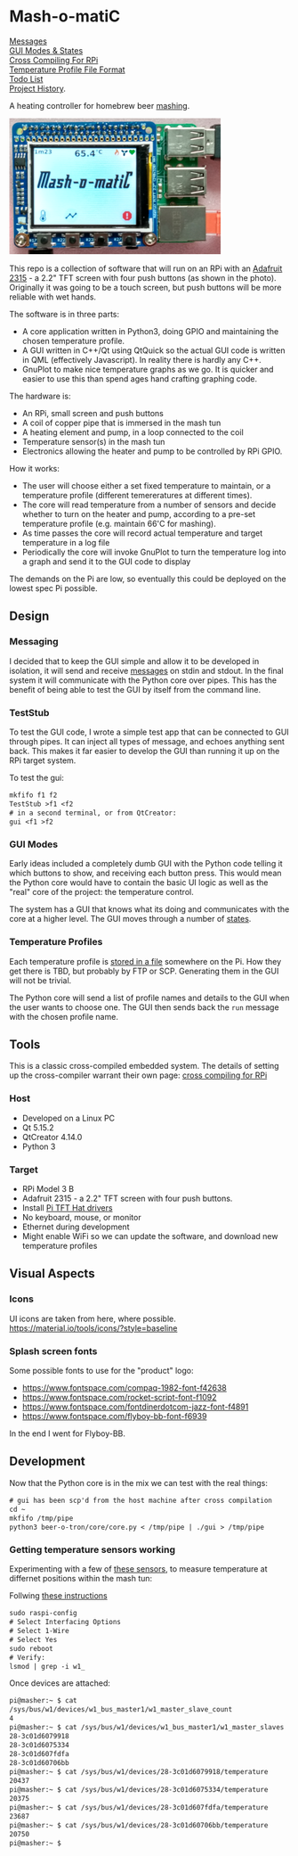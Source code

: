 # Mash-o-matiC

[Messages](doc/messages.md)<br>
[GUI Modes & States](doc/gui_modes.md)<br>
[Cross Compiling For RPi](doc/rpi_setup.md)<br>
[Temperature Profile File Format](doc/file_format.md)<br>
[Todo List](doc/todo.md)<br>
[Project History](doc/history.md).<br>

A heating controller for homebrew beer [mashing](https://en.wikipedia.org/wiki/Mashing).

![Photgraph of Mash-o-matiC RPi](doc/mash-o-matic.png)

This repo is a collection of software that will run on an RPi with an [Adafruit 2315](https://www.adafruit.com/product/2315) - a 2.2" TFT screen with four push buttons (as shown in the photo). Originally it was going to be a touch screen, but push buttons will be more reliable with wet hands. 

The software is in three parts:
* A core application written in Python3, doing GPIO and maintaining the chosen temperature profile.
* A GUI written in C++/Qt using QtQuick so the actual GUI code is written in QML (effectively Javascript). In reality there is hardly any C++.
* GnuPlot to make nice temperature graphs as we go. It is quicker and easier to use this than spend ages hand crafting graphing code.

The hardware is:
* An RPi, small screen and push buttons
* A coil of copper pipe that is immersed in the mash tun
* A heating element and pump, in a loop connected to the coil
* Temperature sensor(s) in the mash tun
* Electronics allowing the heater and pump to be controlled by RPi GPIO.

How it works:
* The user will choose either a set fixed temperature to maintain, or a temperature profile (different temereratures at different times). 
* The core will read temperature from a number of sensors and decide whether to turn on the heater and pump, according to a pre-set temperature profile (e.g. maintain 66'C for mashing).
* As time passes the core will record actual temperature and target temperature in a log file
* Periodically the core will invoke GnuPlot to turn the temperature log into a graph and send it to the GUI code to display

The demands on the Pi are low, so eventually this could be deployed on the lowest spec Pi possible.

## Design

### Messaging
I decided that to keep the GUI simple and allow it to be developed in isolation, it will send and receive [messages](doc/messages.md) on stdin and stdout. In the final system it will communicate with the Python core over pipes. This has the benefit of being able to test the GUI by itself from the command line.

### TestStub

To test the GUI code, I wrote a simple test app that can be connected to GUI through pipes.
It can inject all types of message, and echoes anything sent back. This makes it far easier to develop the GUI than running it up on the RPi target system.

To test the gui:

    mkfifo f1 f2
    TestStub >f1 <f2
    # in a second terminal, or from QtCreator:
    gui <f1 >f2

### GUI Modes
Early ideas included a completely dumb GUI with the Python code telling it which buttons to show, and receiving each button press. This would mean the Python core would have to contain the basic UI logic as well as the "real" core of the project: the temperature control. 

The system has a GUI that knows what its doing and communicates with the core at a higher level. The GUI moves through a number of [states](doc/gui_modes.md).

### Temperature Profiles

Each temperature profile is [stored in a file](doc/file_format.md) somewhere on the Pi. How they get there is TBD, but probably by FTP or SCP. Generating them in the GUI will not be trivial.

The Python core will send a list of profile names and details to the GUI when the user wants to choose one. The GUI then sends back the `run` message with the chosen profile name.

## Tools

This is a classic cross-compiled embedded system. The details of setting up the cross-compiler warrant their own page:
[cross compiling for RPi](doc/rpi_setup.md)

### Host
* Developed on a Linux PC
* Qt 5.15.2
* QtCreator 4.14.0
* Python 3

### Target
* RPi Model 3 B
* Adafruit 2315 - a 2.2" TFT screen with four push buttons.
* Install [Pi TFT Hat drivers](https://learn.adafruit.com/adafruit-2-2-pitft-hat-320-240-primary-display-for-raspberry-pi/easy-install)
* No keyboard, mouse, or monitor
* Ethernet during development
* Might enable WiFi so we can update the software, and download new temperature profiles


## Visual Aspects

### Icons

UI icons are taken from here, where possible. https://material.io/tools/icons/?style=baseline

### Splash screen fonts

Some possible fonts to use for the "product" logo:

* https://www.fontspace.com/compaq-1982-font-f42638
* https://www.fontspace.com/rocket-script-font-f1092
* https://www.fontspace.com/fontdinerdotcom-jazz-font-f4891
* https://www.fontspace.com/flyboy-bb-font-f6939

In the end I went for Flyboy-BB.

## Development

Now that the Python core is in the mix we can test with the real things:

    # gui has been scp'd from the host machine after cross compilation
    cd ~
    mkfifo /tmp/pipe
    python3 beer-o-tron/core/core.py < /tmp/pipe | ./gui > /tmp/pipe


### Getting temperature sensors working

Experimenting with a few of [these sensors](https://thepihut.com/collections/adafruit-sensors/products/waterproof-ds18b20-digital-temperature-sensor-extras),
to measure temperature at differnet positions within the mash tun:


Follwing [these instructions](https://cdn-learn.adafruit.com/downloads/pdf/adafruits-raspberry-pi-lesson-11-ds18b20-temperature-sensing.pdf)


    sudo raspi-config
    # Select Interfacing Options
    # Select 1-Wire
    # Select Yes
    sudo reboot
    # Verify:
    lsmod | grep -i w1_

Once devices are attached:

    pi@masher:~ $ cat /sys/bus/w1/devices/w1_bus_master1/w1_master_slave_count 
    4
    pi@masher:~ $ cat /sys/bus/w1/devices/w1_bus_master1/w1_master_slaves
    28-3c01d6079918
    28-3c01d6075334
    28-3c01d607fdfa
    28-3c01d60706bb
    pi@masher:~ $ cat /sys/bus/w1/devices/28-3c01d6079918/temperature 
    20437
    pi@masher:~ $ cat /sys/bus/w1/devices/28-3c01d6075334/temperature 
    20375
    pi@masher:~ $ cat /sys/bus/w1/devices/28-3c01d607fdfa/temperature 
    23687
    pi@masher:~ $ cat /sys/bus/w1/devices/28-3c01d60706bb/temperature 
    20750
    pi@masher:~ $ 





